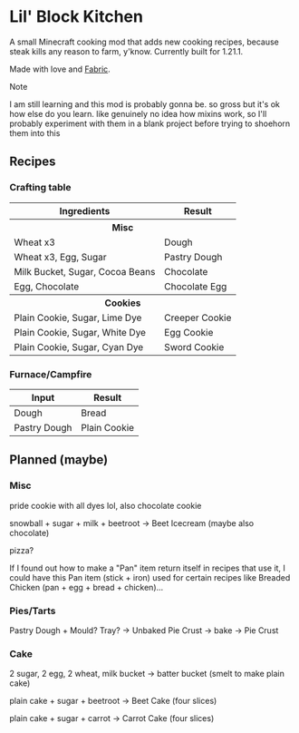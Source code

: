 # Lil' Block Kitchen

A small Minecraft cooking mod that adds new cooking recipes, because steak kills any reason to farm, y'know. Currently built for 1.21.1.

Made with love and [Fabric](https://fabricmc.net/wiki/tutorial:start).

> [!NOTE]  
> I am still learning and this mod is probably gonna be. so gross but it's ok how else do you learn. like genuinely no idea how mixins work, so I'll probably experiment with them in a blank project before trying to shoehorn them into this

## Recipes

### Crafting table

<table>
    <thead>
        <tr> <th>Ingredients</th> <th>Result</th> </tr>
    </thead>
    <tbody>
        <tr> <th colspan=2>Misc</th>                                          </tr>
        <tr> <td>Wheat x3</td>                        <td>Dough</td>          </tr>
        <tr> <td>Wheat x3, Egg, Sugar</td>            <td>Pastry Dough</td>   </tr>
        <tr> <td>Milk Bucket, Sugar, Cocoa Beans</td> <td>Chocolate</td>      </tr>
        <tr> <td>Egg, Chocolate</td>                  <td>Chocolate Egg</td>  </tr>
        <tr> <th colspan=2>Cookies</th>                                       </tr>
        <tr> <td>Plain Cookie, Sugar, Lime Dye</td>   <td>Creeper Cookie</td> </tr>
        <tr> <td>Plain Cookie, Sugar, White Dye</td>  <td>Egg Cookie</td>     </tr>
        <tr> <td>Plain Cookie, Sugar, Cyan Dye</td>   <td>Sword Cookie</td>   </tr>
    </tbody>
</table>

### Furnace/Campfire
| Input        | Result       |
|--------------|--------------|
| Dough        | Bread        |
| Pastry Dough | Plain Cookie |

## Planned (maybe)

### Misc

pride cookie with all dyes lol, also chocolate cookie

snowball + sugar + milk + beetroot -> Beet Icecream (maybe also chocolate)

pizza?

If I found out how to make a "Pan" item return itself in recipes that use it, I could have this Pan item (stick + iron) used for certain recipes like Breaded Chicken (pan + egg + bread + chicken)...

### Pies/Tarts

Pastry Dough + Mould? Tray? -> Unbaked Pie Crust -> bake -> Pie Crust

### Cake

2 sugar, 2 egg, 2 wheat, milk bucket -> batter bucket (smelt to make plain cake) 

plain cake + sugar + beetroot -> Beet Cake (four slices)

plain cake + sugar + carrot -> Carrot Cake (four slices)
